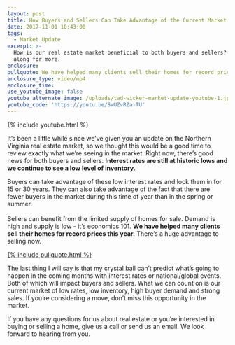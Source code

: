 ```yaml
---
layout: post
title: How Buyers and Sellers Can Take Advantage of the Current Market
date: 2017-11-01 10:43:00
tags:
  - Market Update
excerpt: >-
  How is our real estate market beneficial to both buyers and sellers? Follow
  along for more.
enclosure:
pullquote: We have helped many clients sell their homes for record prices this year.
enclosure_type: video/mp4
enclosure_time:
use_youtube_image: false
youtube_alternate_image: /uploads/tad-wicker-market-update-youtube-1.jpg
youtube_code: 'https://youtu.be/SwUZvRZa-TU'
---
```



{% include youtube.html %}

It’s been a little while since we’ve given you an update on the Northern Virginia real estate market, so we thought this would be a good time to review exactly what we’re seeing in the market. Right now, there’s good news for both buyers and sellers.&nbsp;**Interest rates are still at historic lows and we continue to see a low level of inventory.​**

Buyers can take advantage of these low interest rates and lock them in for 15 or 30 years. They can also take advantage of the fact that there are fewer buyers in the market during this time of year than in the spring or summer.<br><br>Sellers can benefit from the limited supply of homes for sale. Demand is high and supply is low - it’s economics 101.&nbsp;**We have helped many clients sell their homes for record prices this year.**&nbsp;There’s a huge advantage to selling now.

[{% include pullquote.html %}](https://twitter.com/WickerHomes)

The last thing I will say is that my crystal ball can’t predict what’s going to happen in the coming months with interest rates or national/global events. Both of which will impact buyers and sellers. What we can count on is our current market of low rates, low inventory, high buyer demand and strong sales. If you’re considering a move, don’t miss this opportunity in the market.

If you have any questions for us about real estate or you’re interested in buying or selling a home, give us a call or send us an email. We look forward to hearing from you.